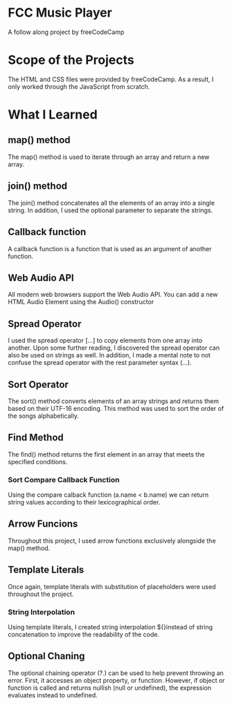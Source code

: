 # FCC Music Player
 A follow along project by freeCodeCamp

# Scope of the Projects
The HTML and CSS files were provided by freeCodeCamp. As a result, I only worked through the JavaScript from scratch.

# What I Learned

## map() method
The map() method is used to iterate through an array and return a new array.

## join() method
The join() method concatenates all the elements of an array into a single string. In addition, I used the optional parameter to separate the strings.

## Callback function
A callback function is a function that is used as an argument of another function.

## Web Audio API
All modern web browsers support the Web Audio API. You can add a new HTML Audio Element using the Audio() constructor

## Spread Operator
I used the spread operator [...] to copy elements from one array into another. Upon some further reading, I discovered the spread operator can also be used on strings as well. In addition, I made a mental note to not confuse the spread operator with the rest parameter syntax (...).

## Sort Operator
The sort() method converts elements of an array strings and returns them based on their UTF-16 encoding. This method was used to sort the order of the songs alphabetically. 

## Find Method
The find() method returns the first element in an array that meets the specified conditions.

### Sort Compare Callback Function
Using the compare calback function (a.name < b.name) we can return string values according to their lexicographical order.

## Arrow Funcions
Throughout this project, I used arrow functions exclusively alongside the map() method.

## Template Literals
Once again, template literals with substitution of placeholders were used throughout the project.

### String Interpolation
Using template literals, I created string interpolation ${}instead of string concatenation to improve the readability of the code.

## Optional Chaning
The optional chaining operator (?.) can be used to help prevent throwing an error. First, it accesses an object property, or function. However, if object or function is called and returns nullish (null or undefined), the expression evaluates instead to undefined.

